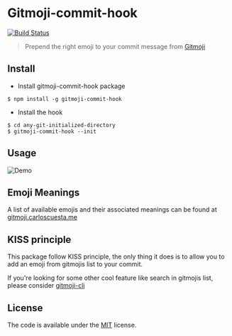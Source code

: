 # Gitmoji-commit-hook

[![Build Status](https://travis-ci.org/tjoskar/gitmoji-commit-hook.svg?branch=master)](https://travis-ci.org/tjoskar/gitmoji-commit-hook)

> Prepend the right emoji to your commit message from [Gitmoji](https://github.com/carloscuesta/gitmoji)

## Install

- Install gitmoji-commit-hook package

```
$ npm install -g gitmoji-commit-hook
```

- Install the hook

```
$ cd any-git-initialized-directory
$ gitmoji-commit-hook --init
```

## Usage

![Demo](https://github.com/tjoskar/gitmoji-commit-hook/blob/master/demo.gif?raw=true)

## Emoji Meanings

A list of available emojis and their associated meanings can be found at [gitmoji.carloscuesta.me](https://gitmoji.carloscuesta.me/)

## KISS principle

This package follow KISS principle, the only thing it does is to allow you
to add an emoji from gitmojis list to your commit.

If you're looking for some other cool feature like search in gitmojis list,
please consider [gitmoji-cli](https://github.com/carloscuesta/gitmoji-cli)

## License

The code is available under the [MIT](https://github.com/tjoskar/gitmoji-commit-hook/blob/master/LICENSE) license.
